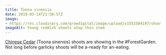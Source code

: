 ```yaml
---
title: Toona sinensis
date: 2019-03-14T21:58:57Z
image: 
- https://res.cloudinary.com/growdigital/image/upload/v1552584197/shoots-F9511B0B.jpg
imageAlt: Young reddish shoots atop thin stem
---
```


[Chinese Cedar](https://pfaf.org/user/plant.aspx?latinname=Toona+sinensis) (Toona sinensis) shoots are showing in the #ForestGarden. Not long before garlicky shoots will be a-ready for an-eating.
